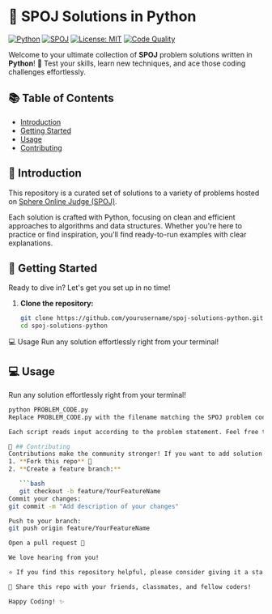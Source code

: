 # 🚀 SPOJ Solutions in Python

[![Python](https://img.shields.io/badge/python-3.8%2B-blue?logo=python&logoColor=white&style=for-the-badge)](https://www.python.org/)
[![SPOJ](https://img.shields.io/badge/SPOJ-Solutions-orange?style=for-the-badge)](https://www.spoj.com/)
[![License: MIT](https://img.shields.io/badge/License-MIT-green.svg?style=for-the-badge)](LICENSE)
[![Code Quality](https://img.shields.io/badge/Code%20Quality-Excellent-brightgreen?style=for-the-badge)](#)

Welcome to your ultimate collection of **SPOJ** problem solutions written in **Python**! 🐍 Test your skills, learn new techniques, and ace those coding challenges effortlessly.

## 📚 Table of Contents

- [Introduction](#introduction)
- [Getting Started](#getting-started)
- [Usage](#usage)
- [Contributing](#contributing)


## 🎯 Introduction

This repository is a curated set of solutions to a variety of problems hosted on [Sphere Online Judge (SPOJ)](https://www.spoj.com/).

Each solution is crafted with Python, focusing on clean and efficient approaches to algorithms and data structures. Whether you're here to practice or find inspiration, you'll find ready-to-run examples with clear explanations.

## 🚀 Getting Started

Ready to dive in? Let's get you set up in no time!

1. **Clone the repository:**

   ```bash
   git clone https://github.com/yourusername/spoj-solutions-python.git
   cd spoj-solutions-python

💻 Usage
Run any solution effortlessly right from your terminal!
## 💻 Usage

Run any solution effortlessly right from your terminal!

```bash
python PROBLEM_CODE.py
Replace PROBLEM_CODE.py with the filename matching the SPOJ problem code, e.g., TEST.py

Each script reads input according to the problem statement. Feel free to explore, modify, and test!

🤝 ## Contributing
Contributions make the community stronger! If you want to add solution files, improve existing ones, or fix bugs:
1. **Fork this repo** 🍴  
2. **Create a feature branch:**

   ```bash
   git checkout -b feature/YourFeatureName
Commit your changes:
git commit -m "Add description of your changes"

Push to your branch:
git push origin feature/YourFeatureName

Open a pull request 🚀

We love hearing from you!

⭐️ If you find this repository helpful, please consider giving it a star!

🔗 Share this repo with your friends, classmates, and fellow coders!

Happy Coding! ✨

